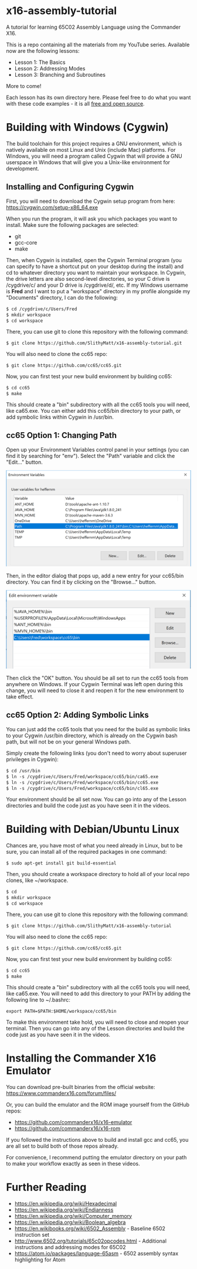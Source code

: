# x16-assembly-tutorial
A tutorial for learning 65C02 Assembly Language using the Commander X16.

This is a repo containing all the materials from my YouTube series. Available
now are the following lessons:

- Lesson 1: The Basics
- Lesson 2: Addressing Modes
- Lesson 3: Branching and Subroutines

More to come!

Each lesson has its own directory here. Please feel free to do what you want
with these code examples - it is all [free and open source](LICENSE).

# Building with Windows (Cygwin)

The build toolchain for this project requires a GNU environment, which is
natively available on most Linux and Unix (include Mac) platforms. For
Windows, you will need a program called Cygwin that will provide a GNU
userspace in Windows that will give you a Unix-like environment for development.

## Installing and Configuring Cygwin

First, you will need to download the Cygwin setup program from here:
https://cygwin.com/setup-x86_64.exe

When you run the program, it will ask you which packages you want to install.
Make sure the following packages are selected:

- git
- gcc-core
- make

Then, when Cygwin is installed, open the Cygwin Terminal program (you can
specify to have a shortcut put on your desktop during the install) and cd
to whatever directory you want to maintain your workspace. In Cygwin, the
drive letters are also second-level directories, so your C drive is /cygdrive/c/
and your D drive is /cygdrive/d/, etc. If my Windows username is **Fred** and
I want to put a "workspace" directory in my profile alongside my "Documents"
directory, I can do the following:

```
$ cd /cygdrive/c/Users/Fred
$ mkdir workspace
$ cd workspace
```

There, you can use git to clone this repository with the following command:

```
$ git clone https://github.com/SlithyMatt/x16-assembly-tutorial.git
```

You will also need to clone the cc65 repo:

```
$ git clone https://github.com/cc65/cc65.git
```

Now, you can first test your new build environment by building cc65:

```
$ cd cc65
$ make
```

This should create a "bin" subdirectory with all the cc65 tools you will need,
like ca65.exe. You can either add this cc65/bin directory to your path, or add
symbolic links within Cygwin in /usr/bin.

## cc65 Option 1: Changing Path

Open up your Environment Variables control panel in your settings (you can find it by searching for "env"). Select the "Path" variable and click the "Edit..." button.

![Environment Variables control panel](env.png)

Then, in the editor dialog that pops up, add a new entry for your cc65/bin directory.
You can find it by clicking on the "Browse..." button.

![Path Editor](path.png)

Then click the "OK" button. You should be all set to run the cc65 tools from anywhere on Windows.
If your Cygwin Terminal was left open during this change, you will need to close it
and reopen it for the new environment to take effect.

## cc65 Option 2: Adding Symbolic Links

You can just add the cc65 tools that you need for the build as symbolic links to your Cygwin /usr/bin directory, which is already on the Cygwin bash path, but will not be on your general Windows
path.

Simply create the following links (you don't need to worry about superuser privileges in Cygwin):

```
$ cd /usr/bin
$ ln -s /cygdrive/c/Users/Fred/workspace/cc65/bin/ca65.exe
$ ln -s /cygdrive/c/Users/Fred/workspace/cc65/bin/cc65.exe
$ ln -s /cygdrive/c/Users/Fred/workspace/cc65/bin/cl65.exe
```

Your environment should be all set now.
You can go into any of the Lesson directories and build the code just as you
have seen it in the videos.

# Building with Debian/Ubuntu Linux

Chances are, you have most of what you need already in Linux, but to be sure,
you can install all of the required packages in one command:

```
$ sudo apt-get install git build-essential
```

Then, you should create a workspace directory to hold all of your local repo
clones, like ~/workspace.

```
$ cd
$ mkdir workspace
$ cd workspace
```

There, you can use git to clone this repository with the following command:

```
$ git clone https://github.com/SlithyMatt/x16-assembly-tutorial
```

You will also need to clone the cc65 repo:

```
$ git clone https://github.com/cc65/cc65.git
```

Now, you can first test your new build environment by building cc65:

```
$ cd cc65
$ make
```

This should create a "bin" subdirectory with all the cc65 tools you will need,
like ca65.exe. You will need to add this directory to your PATH by adding the following
line to ~/.bashrc:

```
export PATH=$PATH:$HOME/workspace/cc65/bin
```

To make this environment take hold, you will need to close and reopen your terminal.
Then you can go into any of the Lesson directories and build the code just as you
have seen it in the videos.

# Installing the Commander X16 Emulator

You can download pre-built binaries from the official website: https://www.commanderx16.com/forum/files/

Or, you can build the emulator and the ROM image yourself from the GitHub repos:
- https://github.com/commanderx16/x16-emulator
- https://github.com/commanderx16/x16-rom

If you followed the instructions above to build and install gcc and cc65, you are all
set to build both of those repos already.

For convenience, I recommend putting the emulator directory on your path to make your
workflow exactly as seen in these videos.

# Further Reading

- https://en.wikipedia.org/wiki/Hexadecimal
- https://en.wikipedia.org/wiki/Endianness
- https://en.wikipedia.org/wiki/Computer_memory
- https://en.wikipedia.org/wiki/Boolean_algebra
- https://en.wikibooks.org/wiki/6502_Assembly   - Baseline 6502 instruction set
- http://www.6502.org/tutorials/65c02opcodes.html  - Additional instructions and addressing modes for 65C02
- https://atom.io/packages/language-65asm - 6502 assembly syntax highlighting for Atom
